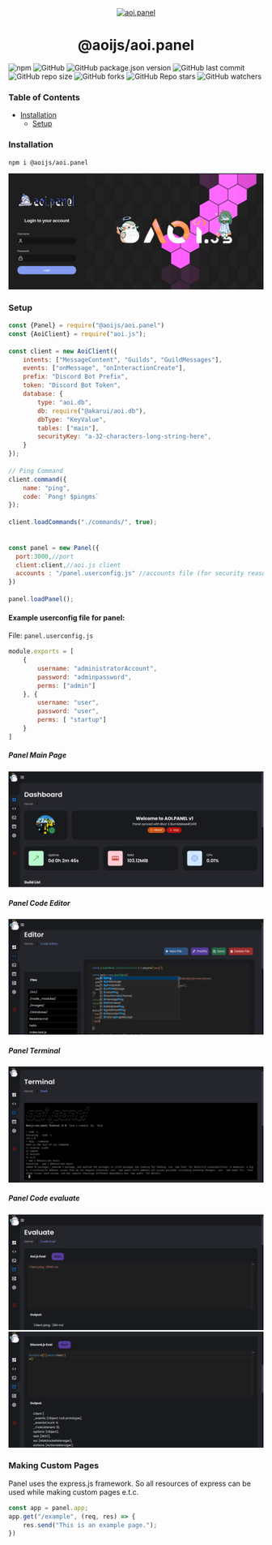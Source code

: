 <p align="center">
  <a href="https://panel.aoijs.org">
    <img width="150" src="https://github.com/aoijs/website/blob/master/assets/images/aoipanel.png?raw=true" alt="aoi.panel">
  </a>
</p>

<h1 align="center">@aoijs/aoi.panel</h1>

![npm](https://img.shields.io/npm/dt/@akarui/aoi.panel?color=blue&label=NPM%20Downloads&logo=npm&logoColor=Green)
![GitHub](https://img.shields.io/github/license/AkaruiDevelopment/panel?color=blue&logo=github)
![GitHub package.json version](https://img.shields.io/github/package-json/v/AkaruiDevelopment/panel?color=blue&label=Git%20Version)
![GitHub last commit](https://img.shields.io/github/last-commit/AkaruiDevelopment/panel?color=blue)
![GitHub repo size](https://img.shields.io/github/repo-size/AkaruiDevelopment/panel)
![GitHub forks](https://img.shields.io/github/forks/AkaruiDevelopment/panel?color=blue&style=social)
![GitHub Repo stars](https://img.shields.io/github/stars/AkaruiDevelopment/panel?style=social)
![GitHub watchers](https://img.shields.io/github/watchers/AkaruiDevelopment/panel?style=social)

### Table of Contents

- [Installation](#installation)
    - [Setup](#setup)

### Installation

```bash
npm i @aoijs/aoi.panel
```

![Login Page](./images/image.png)
### Setup

```javascript
const {Panel} = require("@aoijs/aoi.panel")
const {AoiClient} = require("aoi.js");

const client = new AoiClient({
    intents: ["MessageContent", "Guilds", "GuildMessages"],
    events: ["onMessage", "onInteractionCreate"],
    prefix: "Discord Bot Prefix",
    token: "Discord Bot Token",
    database: {
        type: "aoi.db",
        db: require("@akarui/aoi.db"),
        dbType: "KeyValue",
        tables: ["main"],
        securityKey: "a-32-characters-long-string-here",
    }
});

// Ping Command
client.command({
    name: "ping",
    code: `Pong! $pingms`
});

client.loadCommands("./commands/", true);


const panel = new Panel({
  port:3000,//port
  client:client,//aoi.js client
  accounts : "/panel.userconfig.js" //accounts file (for security reasons must be a separate file)
})

panel.loadPanel();

```

#### Example userconfig file for panel:

File: `panel.userconfig.js`
```js
module.exports = [
    {
        username: "administratorAccount",
        password: "adminpassword",
        perms: ["admin"]
    }, {
        username: "user",
        password: "user",
        perms: [ "startup"]
    }
]
```
##### Panel Main Page
![Panel Main Page](./images/image2.png)
##### Panel Code Editor
![code editor](./images/image3.png)
##### Panel Terminal
![terminal](./images/image4.png)
##### Panel Code evaluate
![eval1](./images/image6.png)
![eval2](./images/image5.png)


### Making Custom Pages
Panel uses the express.js framework. So all resources of express can be used while making custom pages e.t.c.
```javascript
const app = panel.app;
app.get("/example", (req, res) => {
    res.send("This is an example page.");
})
```
